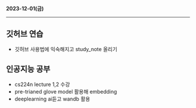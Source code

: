 **2023-12-01(금)**

------
## 깃허브 연습
* 깃허브 사용법에 익숙해지고 study_note 올리기

## 인공지능 공부
* cs224n lecture 1,2 수강
* pre-trianed glove model 활용해 embedding
* deeplearning ai듣고 wandb 활용

